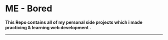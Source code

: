 # ME - Bored

**This Repo contains all of my personal side projects which i made practicing & learning web development .**

---

